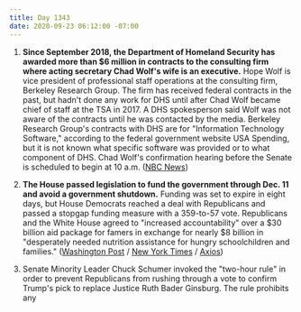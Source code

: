 ```yaml
---
title: Day 1343
date: 2020-09-23 06:12:00 -07:00
---
```


1. **Since September 2018, the Department of Homeland Security has awarded more than $6 million in contracts to the consulting firm where acting secretary Chad Wolf's wife is an executive.** Hope Wolf is vice president of professional staff operations at the consulting firm, Berkeley Research Group. The firm has received federal contracts in the past, but hadn't done any work for DHS until after Chad Wolf became chief of staff at the TSA in 2017. A DHS spokesperson said Wolf was not aware of the contracts until he was contacted by the media. Berkeley Research Group's contracts with DHS are for "Information Technology Software," according to the federal government website USA Spending, but it is not known what specific software was provided or to what component of DHS. Chad Wolf's confirmation hearing before the Senate is scheduled to begin at 10 a.m. ([NBC News](https://www.nbcnews.com/politics/national-security/dhs-awarded-6-million-contracts-firm-where-acting-secretary-wolf-n1240773))

2. **The House passed legislation to fund the government through Dec. 11 and avoid a government shutdown.** Funding was set to expire in eight days, but House Democrats reached a deal with Republicans and passed a stopgap funding measure with a 359-to-57 vote. Republicans and the White House agreed to "increased accountability" over a $30 billion aid package for famers in exchange for nearly $8 billion in "desperately needed nutrition assistance for hungry schoolchildren and families." ([Washington Post](https://www.washingtonpost.com/us-policy/2020/09/22/congress-white-house-shutdown-stimulus/) / [New York Times](https://www.nytimes.com/2020/09/22/us/politics/house-short-term-bill.html) / [Axios](https://www.axios.com/house-passes-short-term-funding-bill-9d600537-bcc8-4abe-b55d-483d06d4e95c.html))

3. Senate Minority Leader Chuck Schumer invoked the "two-hour rule" in order to prevent Republicans from rushing through a vote to confirm Trump's pick to replace Justice Ruth Bader Ginsburg. The rule prohibits any 